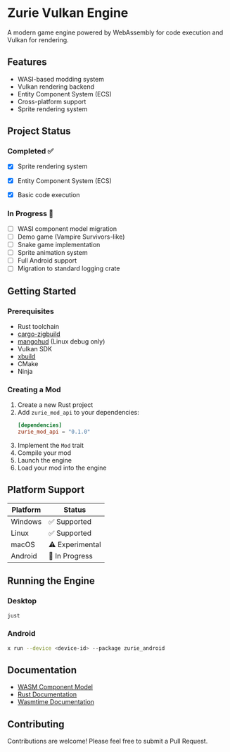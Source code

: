 # Zurie Vulkan Engine

A modern game engine powered by WebAssembly for code execution and Vulkan for rendering.

## Features

- WASI-based modding system
- Vulkan rendering backend
- Entity Component System (ECS)
- Cross-platform support
- Sprite rendering system

## Project Status

### Completed ✅
- [x] Sprite rendering system
- [x] Entity Component System (ECS)
- [x] Basic code execution


### In Progress 🚧
- [ ] WASI component model migration
- [ ] Demo game (Vampire Survivors-like)
- [ ] Snake game implementation
- [ ] Sprite animation system
- [ ] Full Android support
- [ ] Migration to standard logging crate

## Getting Started

### Prerequisites

- Rust toolchain
- [cargo-zigbuild](https://github.com/rust-cross/cargo-zigbuild)
- [mangohud](https://github.com/flightlessmango/MangoHud) (Linux debug only)
- Vulkan SDK
- [xbuild](https://github.com/rust-mobile/xbuild)
- CMake
- Ninja

### Creating a Mod

1. Create a new Rust project
2. Add `zurie_mod_api` to your dependencies:
   ```toml
   [dependencies]
   zurie_mod_api = "0.1.0"
   ```
3. Implement the `Mod` trait
4. Compile your mod
5. Launch the engine
6. Load your mod into the engine

## Platform Support

| Platform | Status |
|----------|---------|
| Windows  | ✅ Supported |
| Linux    | ✅ Supported |
| macOS    | ⚠️ Experimental |
| Android  | 🚧 In Progress |

## Running the Engine

### Desktop
```bash
just
```

### Android
```bash
x run --device <device-id> --package zurie_android
```

## Documentation

- [WASM Component Model](https://component-model.bytecodealliance.org/)
- [Rust Documentation](https://www.rust-lang.org/learn)
- [Wasmtime Documentation](https://docs.wasmtime.dev/)

## Contributing

Contributions are welcome! Please feel free to submit a Pull Request.
